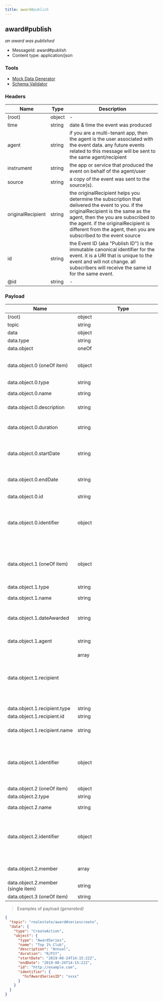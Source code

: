 ```yaml
---
title: award#publish
---
```

## award#publish

*an award was published*

* MessageId: award#publish
* Content type: application/json

### Tools

* [Mock Data Generator](/tools/mock-data-generator)
* [Schema Validator](/tools/validate)


### Headers

| Name | Type | Description |
|---|---|---|
| (root) | object | - |
| time | string | date & time the event was produced |
| agent | string | if you are a multi-tenant app, then the agent is the user associated with the event data. any future events related to this message will be sent to the same agent/recipient |
| instrument | string | the app or service that produced the event on behalf of the agent/user |
| source | string | a copy of the event was sent to the source(s). |
| originalRecipient | string | the originalRecipient helps you determine the subscription that delivered the event to you. if the originalRecipient is the same as the agent, then the you are subscribed to the agent. if the originalRecipient is different from the agent, then you are subscribed to the event source |
| id | string | the Event ID (aka "Publish ID") is the immutable canonical identifier for the event. it is a URI that is unique to the event and will not change. all subscribers will receive the same id for the same event. |
| @id | string | - |

### Payload

| Name | Type | Description |
|---|---|---|
| (root) | object | - |
| topic | string | - |
| data | object | - |
| data.type | string | - |
| data.object | oneOf | - |
| data.object.0 (oneOf item) | object | an award bestowed at regular intervals |
| data.object.0.type | string | - |
| data.object.0.name | string | name of the series |
| data.object.0.description | string | description of the item. |
| data.object.0.duration | string | The duration of the item in ISO 8601 date format. |
| data.object.0.startDate | string | the start date-time (ISO 8601 formated) |
| data.object.0.endDate | string | the end date-time (ISO 8601 formated) |
| data.object.0.id | string | - |
| data.object.0.identifier | object | identifier assigned to a contact by the vendor who originally created the contact |
| data.object.1 (oneOf item) | object | An honor bestowed on one or mote _recipients_ by the message _agent_ |
| data.object.1.type | string | "AwardAction" |
| data.object.1.name | string | name of the award |
| data.object.1.dateAwarded | string | date the award was presented or announced. |
| data.object.1.agent | string | the agent that presented the award |
| data.object.1.recipient | array<object> | recipients of the award |
| data.object.1.recipient.type | string | - |
| data.object.1.recipient.id | string | - |
| data.object.1.recipient.name | string | the name of the award recipient |
| data.object.1.identifier | object | identifier assigned to a contact by the vendor who originally created the contact |
| data.object.2 (oneOf item) | object | a Collection |
| data.object.2.type | string | - |
| data.object.2.name | string | the name of the item |
| data.object.2.identifier | object | identifier assigned to a contact by the vendor who originally created the contact |
| data.object.2.member | array<string> | members of the AwardTeam |
| data.object.2.member (single item) | string | - |
| data.object.3 (oneOf item) | string | - |

> Examples of payload _(generated)_

```json
{
  "topic": "realestate/award#seriescreate",
  "data": {
    "type": "CreateAction",
    "object": {
      "type": "AwardSeries",
      "name": "Top 1% Club",
      "description": "Annual",
      "duration": "R/P1Y",
      "startDate": "2019-08-24T14:15:22Z",
      "endDate": "2019-08-24T14:15:22Z",
      "id": "http://example.com",
      "identifier": {
        "hsfAwardSeriesID": "xxxx"
      }
    }
  }
}
```


